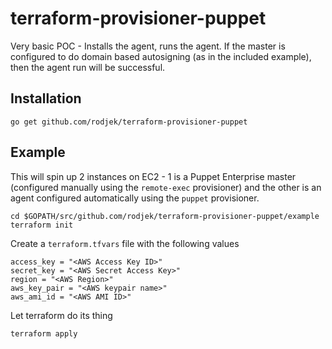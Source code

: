# terraform-provisioner-puppet

Very basic POC - Installs the agent, runs the agent. If the master is
configured to do domain based autosigning (as in the included example), then
the agent run will be successful.

## Installation

```
go get github.com/rodjek/terraform-provisioner-puppet
```

## Example

This will spin up 2 instances on EC2 - 1 is a Puppet Enterprise master
(configured manually using the `remote-exec` provisioner) and the other is an
agent configured automatically using the `puppet` provisioner.

```
cd $GOPATH/src/github.com/rodjek/terraform-provisioner-puppet/example
terraform init
```

Create a `terraform.tfvars` file with the following values
```
access_key = "<AWS Access Key ID>"
secret_key = "<AWS Secret Access Key>"
region = "<AWS Region>"
aws_key_pair = "<AWS keypair name>"
aws_ami_id = "<AWS AMI ID>"
```

Let terraform do its thing
```
terraform apply
```
